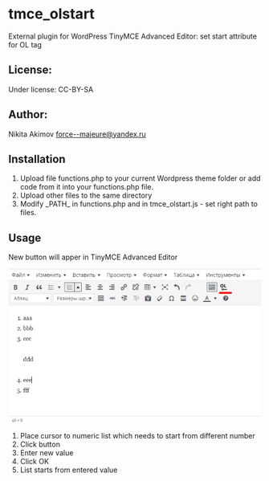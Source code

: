 # tmce_olstart
External plugin for WordPress TinyMCE Advanced Editor: set start attribute for OL tag

License:
---
Under license: CC-BY-SA

Author:
---
Nikita Akimov
force--majeure@yandex.ru

Installation
---
1. Upload file functions.php to your current Wordpress theme folder or add code from it into your functions.php file.
2. Upload other files to the same directory
3. Modify &#095;PATH&#095; in functions.php and in tmce_olstart.js - set right path to files.

Usage
---
New button will apper in TinyMCE Advanced Editor

<img src='https://github.com/Korchy/tmce_olstart/blob/master/screenshot.jpg?raw=true'>

1. Place cursor to numeric list which needs to start from different number
2. Click button
3. Enter new value
4. Click OK
5. List starts from entered value
